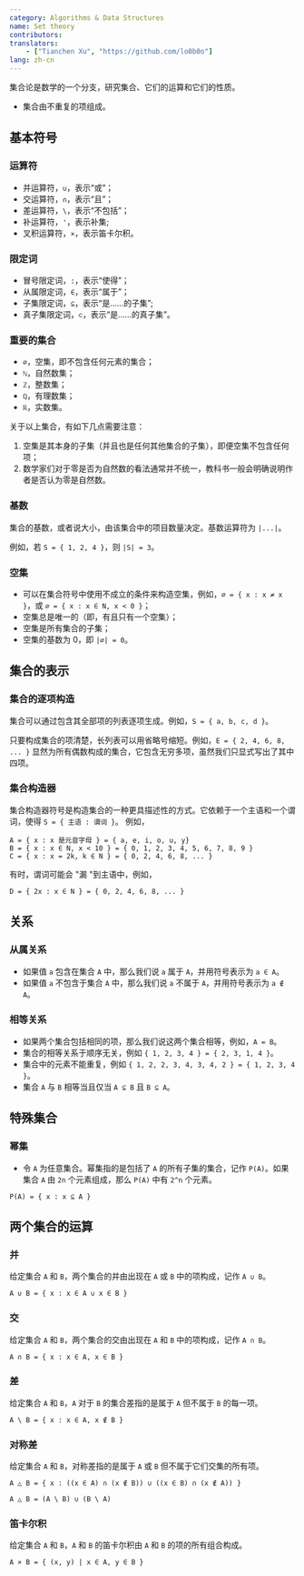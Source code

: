 ```yaml
---
category: Algorithms & Data Structures
name: Set theory
contributors:
translators:
    - ["Tianchen Xu", "https://github.com/lo0b0o"]
lang: zh-cn
---
```

集合论是数学的一个分支，研究集合、它们的运算和它们的性质。

* 集合由不重复的项组成。

## 基本符号

### 运算符
* 并运算符，`∪`，表示“或”；
* 交运算符，`∩`，表示“且”；
* 差运算符，`\`，表示“不包括”；
* 补运算符，`'`，表示补集;
* 叉积运算符，`×`，表示笛卡尔积。

### 限定词
* 冒号限定词，`:`，表示“使得”；
* 从属限定词，`∈`，表示“属于”；
* 子集限定词，`⊆`，表示“是……的子集”;
* 真子集限定词，`⊂`，表示“是……的真子集”。

###  重要的集合
* `∅`，空集，即不包含任何元素的集合；
* `ℕ`，自然数集；
* `ℤ`，整数集；
* `ℚ`，有理数集；
* `ℝ`，实数集。

关于以上集合，有如下几点需要注意：
1. 空集是其本身的子集（并且也是任何其他集合的子集），即便空集不包含任何项；
2. 数学家们对于零是否为自然数的看法通常并不统一，教科书一般会明确说明作者是否认为零是自然数。

### 基数

集合的基数，或者说大小，由该集合中的项目数量决定。基数运算符为 `|...|`。

例如，若 `S = { 1, 2, 4 }`，则 `|S| = 3`。

### 空集
  
* 可以在集合符号中使用不成立的条件来构造空集，例如，`∅ = { x : x ≠ x }`，或 `∅ = { x : x ∈ N, x < 0 }`；
* 空集总是唯一的（即，有且只有一个空集）；
* 空集是所有集合的子集；
* 空集的基数为 0，即 `|∅| = 0`。

## 集合的表示

### 集合的逐项构造

集合可以通过包含其全部项的列表逐项生成。例如，`S = { a, b, c, d }`。

只要构成集合的项清楚，长列表可以用省略号缩短。例如，`E = { 2, 4, 6, 8, ... }` 显然为所有偶数构成的集合，它包含无穷多项，虽然我们只显式写出了其中四项。

### 集合构造器

集合构造器符号是构造集合的一种更具描述性的方式。它依赖于一个主语和一个谓词，使得 `S = { 主语 : 谓词 }`。 例如，

```
A = { x : x 是元音字母 } = { a, e, i, o, u, y}
B = { x : x ∈ N, x < 10 } = { 0, 1, 2, 3, 4, 5, 6, 7, 8, 9 }
C = { x : x = 2k, k ∈ N } = { 0, 2, 4, 6, 8, ... }
```

有时，谓词可能会 "漏 "到主语中，例如，

```
D = { 2x : x ∈ N } = { 0, 2, 4, 6, 8, ... }
```

## 关系

### 从属关系

* 如果值 `a` 包含在集合 `A` 中，那么我们说 `a` 属于 `A`，并用符号表示为 `a ∈ A`。
* 如果值 `a` 不包含于集合 `A` 中，那么我们说 `a` 不属于 `A`，并用符号表示为 `a ∉ A`。

### 相等关系

* 如果两个集合包括相同的项，那么我们说这两个集合相等，例如，`A = B`。
* 集合的相等关系于顺序无关，例如 `{ 1, 2, 3, 4 } = { 2, 3, 1, 4 }`。
* 集合中的元素不能重复，例如 `{ 1, 2, 2, 3, 4, 3, 4, 2 } = { 1, 2, 3, 4 }`。
* 集合 `A` 与 `B` 相等当且仅当 `A ⊆ B` 且 `B ⊆ A`。

## 特殊集合

### 幂集

* 令 `A` 为任意集合。幂集指的是包括了 `A` 的所有子集的集合，记作 `P(A)`。如果集合 `A` 由 `2n` 个元素组成，那么 `P(A)` 中有 `2^n` 个元素。

```
P(A) = { x : x ⊆ A }
```

## 两个集合的运算
### 并

给定集合 `A` 和 `B`，两个集合的并由出现在 `A` 或 `B` 中的项构成，记作 `A ∪ B`。

```
A ∪ B = { x : x ∈ A ∪ x ∈ B }
```

### 交

给定集合 `A` 和 `B`，两个集合的交由出现在 `A` 和 `B` 中的项构成，记作 `A ∩ B`。

```
A ∩ B = { x : x ∈ A, x ∈ B }
```

### 差
给定集合 `A` 和 `B`，`A` 对于 `B` 的集合差指的是属于 `A` 但不属于 `B` 的每一项。

```
A \ B = { x : x ∈ A, x ∉ B }
```

### 对称差
给定集合 `A` 和 `B`，对称差指的是属于 `A` 或 `B` 但不属于它们交集的所有项。

```
A △ B = { x : ((x ∈ A) ∩ (x ∉ B)) ∪ ((x ∈ B) ∩ (x ∉ A)) }

A △ B = (A \ B) ∪ (B \ A)
```

### 笛卡尔积
给定集合 `A` 和 `B`，`A` 和 `B` 的笛卡尔积由 `A` 和 `B` 的项的所有组合构成。

```
A × B = { (x, y) | x ∈ A, y ∈ B }
```

